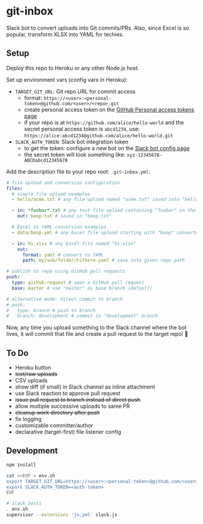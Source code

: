 # git-inbox

Slack bot to convert uploads into Git commits/PRs. Also, since Excel is so popular, transform XLSX into YAML for techies.

## Setup

Deploy this repo to Heroku or any other Node.js host.

Set up environment vars (config vars in Heroku):

- `TARGET_GIT_URL`: Git repo URL for commit access
    - format: `https://<user>:<personal-token>@github.com/<user>/<repo>.git`
    - create personal access token on the [GitHub Personal access tokens page](https://github.com/settings/tokens)
    - if your repo is at `https://github.com/alice/hello-world` and the secret personal access token is `abcd1234`, use: `https://alice:abcd1234@github.com/alice/hello-world.git`
- `SLACK_AUTH_TOKEN`: Slack bot integration token
    - to get the token: configure a new bot on the [Slack bot config page](https://slack.com/apps/manage/A0F7YS25R-bots)
    - the secret token will look something like: `xyz-12345678-ABCDabcd12345678`

Add the description file to your repo root: `.git-inbox.yml`:

```yaml
# file upload and conversion configuration
files:
  # simple file upload examples
  - hello/acme.txt # any file upload named "acme.txt" saved into "hello/acme.txt"

  - in: *foobar*.txt # any text file upload containing "foobar" in the name
    out: beep.txt # saved in "beep.txt"

  # Excel to YAML conversion examples
  - data/boop.yml # any Excel file upload starting with "boop" converted to YAML and saved into "data/boop.yml"

  - in: hi.xlsx # any Excel file named "hi.xlsx"
    out:
      format: yaml # convert to YAML
      path: my/sub/folder/hithere.yaml # save into given repo path

# publish to repo using GitHub pull requests
push:
  type: github-request # open a GitHub pull request
  base: master # use "master" as base branch (default)

# alternative mode: direct commit to branch
# push:
#   type: branch # push to branch
#   branch: development # commit to "development" branch
```

Now, any time you upload something to the Slack channel where the bot lives, it will commit that file and create a pull request to the target repo! 🤖

## To Do

- Heroku button
- ~~text/raw uploads~~
- CSV uploads
- show diff (if small) in Slack channel as inline attachment
- use Slack reaction to approve pull request
- ~~issue pull request to branch instead of direct push~~
- allow multiple successive uploads to same PR
- ~~cleanup work directory after push~~
- fix logging
- customizable committer/author
- declarative (target-first) file listener config

## Development

```sh
npm install

cat <<EOF > env.sh
export TARGET_GIT_URL=https://<user>:<personal-token>@github.com/<user>/<repo>.git
export SLACK_AUTH_TOKEN=<auth-token>
EOF

# Slack tests
. env.sh
supervisor --extensions 'js,yml' slack.js
```
